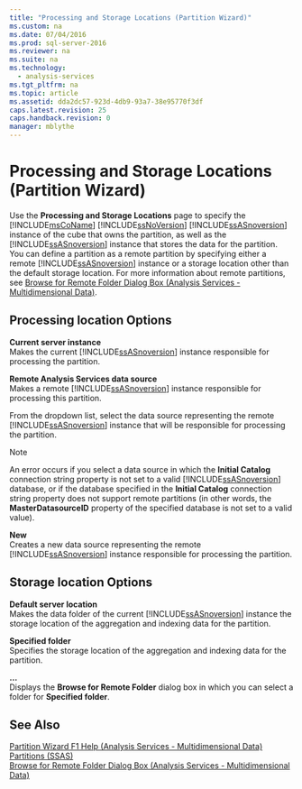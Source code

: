 ```yaml
---
title: "Processing and Storage Locations (Partition Wizard)"
ms.custom: na
ms.date: 07/04/2016
ms.prod: sql-server-2016
ms.reviewer: na
ms.suite: na
ms.technology: 
  - analysis-services
ms.tgt_pltfrm: na
ms.topic: article
ms.assetid: dda2dc57-923d-4db9-93a7-38e95770f3df
caps.latest.revision: 25
caps.handback.revision: 0
manager: mblythe
---
```

# Processing and Storage Locations (Partition Wizard)
Use the **Processing and Storage Locations** page to specify the [!INCLUDE[msCoName](../../Topics/TopicNameContainA/tokens/msCoName_md.md)] [!INCLUDE[ssNoVersion](../../Topics/TopicNameContainA/tokens/ssNoVersion_md.md)] [!INCLUDE[ssASnoversion](../../Topics/TopicNameContainA/tokens/ssASnoversion_md.md)] instance of the cube that owns the partition, as well as the [!INCLUDE[ssASnoversion](../../Topics/TopicNameContainA/tokens/ssASnoversion_md.md)] instance that stores the data for the partition. You can define a partition as a remote partition by specifying either a remote [!INCLUDE[ssASnoversion](../../Topics/TopicNameContainA/tokens/ssASnoversion_md.md)] instance or a storage location other than the default storage location. For more information about remote partitions, see [Browse for Remote Folder Dialog Box (Analysis Services - Multidimensional Data)](assetId:///63f5d9f5-c6b6-4ceb-94fe-7b6c396d10bb).  
  
## Processing location Options  
 **Current server instance**  
 Makes the current [!INCLUDE[ssASnoversion](../../Topics/TopicNameContainA/tokens/ssASnoversion_md.md)] instance responsible for processing the partition.  
  
 **Remote Analysis Services data source**  
 Makes a remote [!INCLUDE[ssASnoversion](../../Topics/TopicNameContainA/tokens/ssASnoversion_md.md)] instance responsible for processing this partition.  
  
 From the dropdown list, select the data source representing the remote [!INCLUDE[ssASnoversion](../../Topics/TopicNameContainA/tokens/ssASnoversion_md.md)] instance that will be responsible for processing the partition.  
  
> [!NOTE]  
>  An error occurs if you select a data source in which the **Initial Catalog** connection string property is not set to a valid [!INCLUDE[ssASnoversion](../../Topics/TopicNameContainA/tokens/ssASnoversion_md.md)] database, or if the database specified in the **Initial Catalog** connection string property does not support remote partitions (in other words, the **MasterDatasourceID** property of the specified database is not set to a valid value).  
  
 **New**  
 Creates a new data source representing the remote [!INCLUDE[ssASnoversion](../../Topics/TopicNameContainA/tokens/ssASnoversion_md.md)] instance responsible for processing the partition.  
  
## Storage location Options  
 **Default server location**  
 Makes the data folder of the current [!INCLUDE[ssASnoversion](../../Topics/TopicNameContainA/tokens/ssASnoversion_md.md)] instance the storage location of the aggregation and indexing data for the partition.  
  
 **Specified folder**  
 Specifies the storage location of the aggregation and indexing data for the partition.  
  
 **...**  
 Displays the **Browse for Remote Folder** dialog box in which you can select a folder for **Specified folder**.  
  
## See Also  
 [Partition Wizard F1 Help (Analysis Services - Multidimensional Data)](../../Topics/TopicNameNotContainA/Partition-Wizard-F1-Help--Analysis-Services---Multidimensional-Data-.md)   
 [Partitions (SSAS)](assetId:///cd10ad00-468c-4d49-9f8d-873494d04b4f)   
 [Browse for Remote Folder Dialog Box (Analysis Services - Multidimensional Data)](../../Topics/TopicNameNotContainA/Browse-for-Remote-Folder-Dialog-Box--Analysis-Services---Multidimensional-Data-.md)